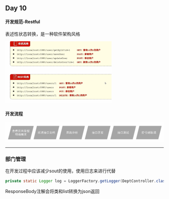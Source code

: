 ## Day 10



#### 开发规范-Restful

表述性状态转换，是一种软件架构风格

<img src="./assets/image-20240101124420174.png" alt="image-20240101124420174" style="zoom:33%;" />

#### 开发流程

<img src="./assets/image-20240101124753970.png" alt="image-20240101124753970" style="zoom:80%;" />

------

### 部门管理

在开发过程中应该减少sout的使用，使用日志来进行代替

```java
private static Logger log = LoggerFactory.getLogger(DeptController.class);
```

ResponseBody注解会将类和list转换为json返回

